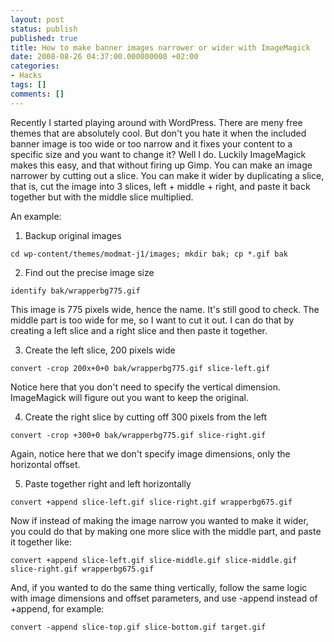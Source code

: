 ```yaml
---
layout: post
status: publish
published: true
title: How to make banner images narrower or wider with ImageMagick
date: 2008-08-26 04:37:00.000000000 +02:00
categories:
- Hacks
tags: []
comments: []
---
```

Recently I started playing around with WordPress. There are meny free themes that are absolutely cool. But don't you hate it when the included banner image is too wide or too narrow and it fixes your content to a specific size and you want to change it? Well I do. Luckily ImageMagick makes this easy, and that without firing up Gimp. You can make an image narrower by cutting out a slice. You can make it wider by duplicating a slice, that is, cut the image into 3 slices, left + middle + right, and paste it back together but with the middle slice multiplied.

An example:

1. Backup original images

```
cd wp-content/themes/modmat-j1/images; mkdir bak; cp *.gif bak
```

2. Find out the precise image size

```
identify bak/wrapperbg775.gif
```

This image is 775 pixels wide, hence the name. It's still good to check. The middle part is too wide for me, so I want to cut it out. I can do that by creating a left slice and a right slice and then paste it together.

3. Create the left slice, 200 pixels wide

```
convert -crop 200x+0+0 bak/wrapperbg775.gif slice-left.gif
```

Notice here that you don't need to specify the vertical dimension. ImageMagick will figure out you want to keep the original.

4. Create the right slice by cutting off 300 pixels from the left

```
convert -crop +300+0 bak/wrapperbg775.gif slice-right.gif
```

Again, notice here that we don't specify image dimensions, only the horizontal offset.

5. Paste together right and left horizontally

```
convert +append slice-left.gif slice-right.gif wrapperbg675.gif
```

Now if instead of making the image narrow you wanted to make it wider, you could do that by making one more slice with the middle part, and paste it together like:

```
convert +append slice-left.gif slice-middle.gif slice-middle.gif slice-right.gif wrapperbg675.gif
```

And, if you wanted to do the same thing vertically, follow the same logic with image dimensions and offset parameters, and use -append instead of +append, for example:

```
convert -append slice-top.gif slice-bottom.gif target.gif
```

